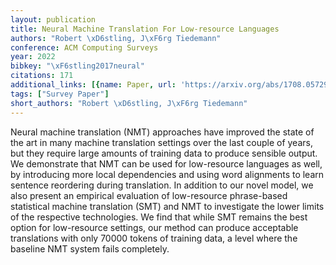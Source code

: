 ```yaml
---
layout: publication
title: Neural Machine Translation For Low-resource Languages
authors: "Robert \xD6stling, J\xF6rg Tiedemann"
conference: ACM Computing Surveys
year: 2022
bibkey: "\xF6stling2017neural"
citations: 171
additional_links: [{name: Paper, url: 'https://arxiv.org/abs/1708.05729'}]
tags: ["Survey Paper"]
short_authors: "Robert \xD6stling, J\xF6rg Tiedemann"
---
```

Neural machine translation (NMT) approaches have improved the state of the
art in many machine translation settings over the last couple of years, but
they require large amounts of training data to produce sensible output. We
demonstrate that NMT can be used for low-resource languages as well, by
introducing more local dependencies and using word alignments to learn sentence
reordering during translation. In addition to our novel model, we also present
an empirical evaluation of low-resource phrase-based statistical machine
translation (SMT) and NMT to investigate the lower limits of the respective
technologies. We find that while SMT remains the best option for low-resource
settings, our method can produce acceptable translations with only 70000 tokens
of training data, a level where the baseline NMT system fails completely.